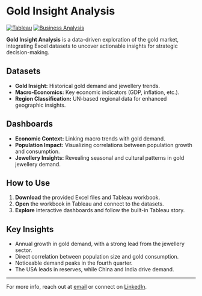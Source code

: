 # Gold Insight Analysis

[![Tableau](https://img.shields.io/badge/Tableau-Interactive-blue)](https://public.tableau.com/) [![Business Analysis](https://img.shields.io/badge/Business-DataDriven-green)]()

**Gold Insight Analysis** is a data-driven exploration of the gold market, integrating Excel datasets to uncover actionable insights for strategic decision-making.

## Datasets
- **Gold Insight:** Historical gold demand and jewellery trends.
- **Macro-Economics:** Key economic indicators (GDP, inflation, etc.).
- **Region Classification:** UN-based regional data for enhanced geographic insights.

## Dashboards
- **Economic Context:** Linking macro trends with gold demand.
- **Population Impact:** Visualizing correlations between population growth and consumption.
- **Jewellery Insights:** Revealing seasonal and cultural patterns in gold jewellery demand.

## How to Use
1. **Download** the provided Excel files and Tableau workbook.
2. **Open** the workbook in Tableau and connect to the datasets.
3. **Explore** interactive dashboards and follow the built-in Tableau story.

## Key Insights
- Annual growth in gold demand, with a strong lead from the jewellery sector.
- Direct correlation between population size and gold consumption.
- Noticeable demand peaks in the fourth quarter.
- The USA leads in reserves, while China and India drive demand.

---

For more info, reach out at [email](urmila1412.yadav@gmail.com) or connect on [LinkedIn](https://www.linkedin.com/in/urmila-yadav-4475771bb/).
